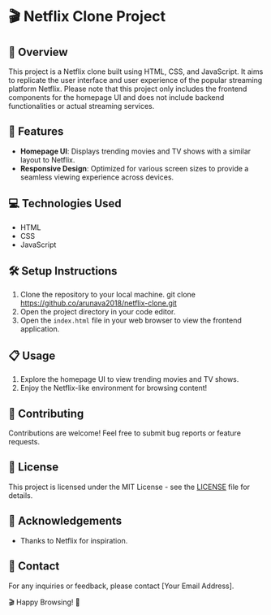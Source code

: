 # 🎬 Netflix Clone Project

## 📝 Overview
This project is a Netflix clone built using HTML, CSS, and JavaScript. It aims to replicate the user interface and user experience of the popular streaming platform Netflix. Please note that this project only includes the frontend components for the homepage UI and does not include backend functionalities or actual streaming services.

## 🚀 Features
- **Homepage UI**: Displays trending movies and TV shows with a similar layout to Netflix.
- **Responsive Design**: Optimized for various screen sizes to provide a seamless viewing experience across devices.

## 💻 Technologies Used
- HTML
- CSS
- JavaScript

## 🛠️ Setup Instructions
1. Clone the repository to your local machine. git clone https://github.co/arunava2018/netflix-clone.git
2. Open the project directory in your code editor.
3. Open the `index.html` file in your web browser to view the frontend application.

## 📋 Usage
1. Explore the homepage UI to view trending movies and TV shows.
2. Enjoy the Netflix-like environment for browsing content!

## 🙌 Contributing
Contributions are welcome! Feel free to submit bug reports or feature requests.

## 📄 License
This project is licensed under the MIT License - see the [LICENSE](LICENSE) file for details.

## 🙏 Acknowledgements
- Thanks to Netflix for inspiration.

## 📧 Contact
For any inquiries or feedback, please contact [Your Email Address].

🎬 Happy Browsing! 🍿


